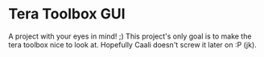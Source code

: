 # Tera Toolbox GUI
A project with your eyes in mind! ;)
This project's only goal is to make the tera toolbox nice to look at. Hopefully Caali doesn't screw it later on :P (jk).
